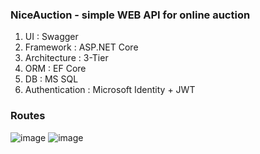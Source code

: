 ### NiceAuction - simple WEB API for online auction

1. UI : Swagger
2. Framework : ASP.NET Core
3. Architecture : 3-Tier
4. ORM : EF Core
5. DB : MS SQL
6. Authentication : Microsoft Identity + JWT

### Routes

![image](https://user-images.githubusercontent.com/68823930/113863380-4571f080-97b2-11eb-9d49-a1b3661d2050.png)
![image](https://user-images.githubusercontent.com/68823930/113863497-6b979080-97b2-11eb-910c-fac472464f0a.png)



